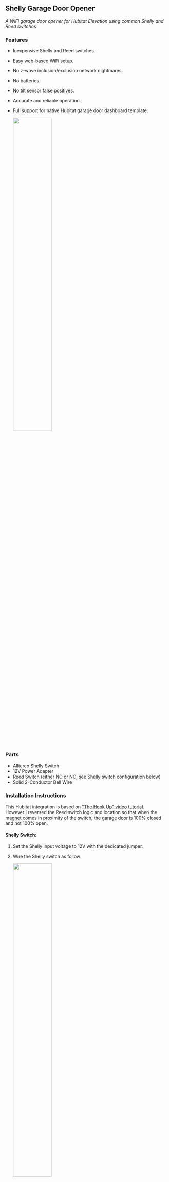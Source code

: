 ## Shelly Garage Door Opener
*A WiFi garage door opener for Hubitat Elevation using common Shelly and Reed switches*

### Features

- Inexpensive Shelly and Reed switches.
- Easy web-based WiFi setup.
- No z-wave inclusion/exclusion network nightmares.
- No batteries.
- No tilt sensor false positives.
- Accurate and reliable operation.
- Full support for native Hubitat garage door dashboard template:

  <img src="https://github.com/mircolino/shelly/raw/main/garage_door_opener/images/10_dashboard.png" width="50%" height="50%">

### Parts

- Allterco Shelly Switch
- 12V Power Adapter
- Reed Switch (either NO or NC, see Shelly switch configuration below)
- Solid 2-Conductor Bell Wire

### Installation Instructions

This Hubitat integration is based on ["The Hook Up" video tutorial](https://www.youtube.com/watch?v=WEZUxXNiERQ).<br>
However I reversed the Reed switch logic and location so that when the magnet comes in proximity of the switch, the garage door is 100% closed and not 100% open.

#### Shelly Switch:

1.  Set the Shelly input voltage to 12V with the dedicated jumper.
2.  Wire the Shelly switch as follow:

    <img src="https://github.com/mircolino/shelly/raw/main/garage_door_opener/images/01_wiring.png" width="50%" height="50%">

3.  Install the Reed switch in a location where the magnet is in proximity of the switch when the garage door is fully closed:

    <img src="https://github.com/mircolino/shelly/raw/main/garage_door_opener/images/01.1_wiring.png" width="50%" height="50%">

#### Shelly Website:

1.  Set the Shelly button type to "detached" so that the internal relay and the external Reed switch will have independent states.<br>
    Important:
    - if you are using a NC (Normally Closed) Reed switch, select the "Reverse inputs" checkbox
    - if you are using a NO (Normally Open) Reed switch, leave the "Reverse inputs" checkbox unselected

    <img src="https://github.com/mircolino/shelly/raw/main/garage_door_opener/images/02_detached.png" width="40%" height="40%">

2.  Add a 1 sec auto-off timer to emulate pressing the garage physical button:

    <img src="https://github.com/mircolino/shelly/raw/main/garage_door_opener/images/03_timer.png" width="40%" height="40%">

3.  Add Hubitat callbacks so that the Shelly switch can notify Hubitat when either the internal relay or the external Reed switch changes state.<br>
    The URLs accept both real IP addresses (for example: http://192.168.32.16:39501/contact/0/on/) or, if you have an internal DNS capable of resolving them, hostnames (for example: http://hubitat1.localdomain.com:39501/contact/0/on/).<br>
    If your Hubitat hub has a username and a password they need to be prepended to the address as follow: http://username:password@192.168.32.16:39501/contact/0/on/

    <img src="https://github.com/mircolino/shelly/raw/main/garage_door_opener/images/04_contact_on.png" width="40%" height="40%"><br>
    <img src="https://github.com/mircolino/shelly/raw/main/garage_door_opener/images/05_contact_off.png" width="40%" height="40%"><br>
    <img src="https://github.com/mircolino/shelly/raw/main/garage_door_opener/images/06_relay_on.png" width="40%" height="40%"><br>
    <img src="https://github.com/mircolino/shelly/raw/main/garage_door_opener/images/07_relay_off.png" width="40%" height="40%">

#### Hubitat Website:

1.  Add the Shelly Garage Door Opener [source code](https://raw.githubusercontent.com/mircolino/shelly/main/garage_door_opener/driver.groovy) to the Hubitat "Drivers Code" page.

2.  Create a new Virtual Device, select type: "Shelly Garage Door Opener" and press &lt;Save Device&gt;:

    <img src="https://github.com/mircolino/shelly/raw/main/garage_door_opener/images/08_new_device.png" width="50%" height="50%">

3.  Open the "Shelly Garage Door Opener" device page, enter the Shelly switch ip address or hostname, the login credentials (if any) and press &lt;Save Preferences&gt;:

    <img src="https://github.com/mircolino/shelly/raw/main/garage_door_opener/images/09_garage_door_device.png" width="50%" height="50%">

The Shelly Garage Door Opener and the Hubitat Integration should now be fully operational.

***

### Disclaimer

THE SOFTWARE IS PROVIDED "AS IS", WITHOUT WARRANTY OF ANY KIND, EXPRESS OR IMPLIED, INCLUDING BUT NOT LIMITED TO THE WARRANTIES OF MERCHANTABILITY, FITNESS FOR A PARTICULAR PURPOSE, TITLE AND NON-INFRINGEMENT. IN NO EVENT SHALL THE COPYRIGHT HOLDERS OR ANYONE DISTRIBUTING THE SOFTWARE BE LIABLE FOR ANY DAMAGES OR OTHER LIABILITY, WHETHER IN CONTRACT, TORT OR OTHERWISE, ARISING FROM, OUT OF OR IN CONNECTION WITH THE SOFTWARE OR THE USE OR OTHER DEALINGS IN THE SOFTWARE.
